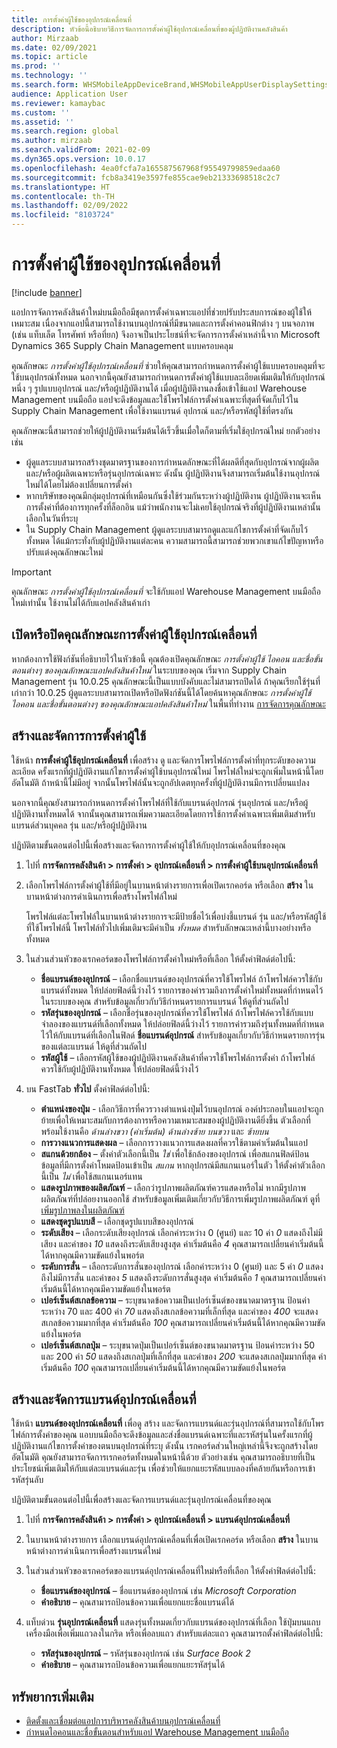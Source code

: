 ```yaml
---
title: การตั้งค่าผู้ใช้ของอุปกรณ์เคลื่อนที่
description: หัวข้อนี้อธิบายวิธีการจัดการการตั้งค่าผู้ใช้อุปกรณ์เคลื่อนที่ของผู้ปฏิบัติงานคลังสินค้า
author: Mirzaab
ms.date: 02/09/2021
ms.topic: article
ms.prod: ''
ms.technology: ''
ms.search.form: WHSMobileAppDeviceBrand,WHSMobileAppUserDisplaySettings
audience: Application User
ms.reviewer: kamaybac
ms.custom: ''
ms.assetid: ''
ms.search.region: global
ms.author: mirzaab
ms.search.validFrom: 2021-02-09
ms.dyn365.ops.version: 10.0.17
ms.openlocfilehash: 4ea0fcfa7a165587567968f95549799859edaa60
ms.sourcegitcommit: fcb8a3419e3597fe855cae9eb21333698518c2c7
ms.translationtype: HT
ms.contentlocale: th-TH
ms.lasthandoff: 02/09/2022
ms.locfileid: "8103724"
---
```

# <a name="mobile-device-user-settings"></a>การตั้งค่าผู้ใช้ของอุปกรณ์เคลื่อนที่

[!include [banner](../../includes/banner.md)]

แอปการจัดการคลังสินค้าใหม่บนมือถือมีชุดการตั้งค่าเฉพาะแอปที่ช่วยปรับประสบการณ์ของผู้ใช้ให้เหมาะสม เนื่องจากแอปนี้สามารถใช้งานบนอุปกรณ์ที่มีขนาดและการตั้งค่าคอนฟิกต่าง ๆ บนจอภาพ (เช่น แท็บเล็ต โทรศัพท์ หรือที่ยก) จึงอาจเป็นประโยชน์ที่จะจัดการการตั้งค่าเหล่านี้จาก Microsoft Dynamics 365 Supply Chain Management แบบครอบคลุม

คุณลักษณะ *การตั้งค่าผู้ใช้อุปกรณ์เคลื่อนที่* ช่วยให้คุณสามารถกําหนดการตั้งค่าผู้ใช้แบบครอบคลุมที่จะใช้บนอุปกรณ์ทั้งหมด นอกจากนี้คุณยังสามารถกําหนดการตั้งค่าผู้ใช้แบบละเอียดเพิ่มเติมให้กับอุปกรณ์หนึ่ง ๆ รูปแบบอุปกรณ์ และ/หรือผู้ปฏิบัติงานได้ เมื่อผู้ปฏิบัติงานลงชื่อเข้าใช้แอป Warehouse Management บนมือถือ แอปจะดึงข้อมูลและใช้โพรไฟล์การตั้งค่าเฉพาะที่สุดที่จัดเก็บไว้ใน Supply Chain Management เพื่อใช้งานแบรนด์ อุปกรณ์ และ/หรือรหัสผู้ใช้ที่ตรงกัน

คุณลักษณะนี้สามารถช่วยให้ผู้ปฏิบัติงานเริ่มต้นได้เร็วขึ้นเมื่อใดก็ตามที่เริ่มใช้อุปกรณ์ใหม่ ยกตัวอย่างเช่น

- ผู้ดูแลระบบสามารถสร้างชุดมาตรฐานของการกําหนดลักษณะที่ได้ผลดีที่สุดกับอุปกรณ์จากผู้ผลิตและ/หรือผู้ผลิตเฉพาะหรือรุ่นอุปกรณ์เฉพาะ ดังนั้น ผู้ปฏิบัติงานจึงสามารถเริ่มต้นใช้งานอุปกรณ์ใหม่ได้โดยไม่ต้องเปลี่ยนการตั้งค่า
- หากบริษัทของคุณมีกลุ่มอุปกรณ์ที่เหมือนกันซึ่งใช้ร่วมกันระหว่างผู้ปฏิบัติงาน ผู้ปฏิบัติงานจะเห็นการตั้งค่าที่ต้องการทุกครั้งที่ล็อกอิน แม้ว่าพนักงานจะไม่เคยใช้อุปกรณ์จริงที่ผู้ปฏิบัติงานเหล่านั้นเลือกในวันที่ระบุ
- ใน Supply Chain Management ผู้ดูแลระบบสามารถดูและแก้ไขการตั้งค่าที่จัดเก็บไว้ทั้งหมด ได้แม้กระทั่งกับผู้ปฏิบัติงานแต่ละคน ความสามารถนี้สามารถช่วยพวกเขาแก้ไขปัญหาหรือปรับแต่งคุณลักษณะใหม่

> [!IMPORTANT]
> คุณลักษณะ *การตั้งค่าผู้ใช้อุปกรณ์เคลื่อนที่* จะใช้กับแอป Warehouse Management บนมือถือใหม่เท่านั้น ใช้งานไม่ได้กับแอปคลังสินค้าเก่า

## <a name="turn-the-mobile-device-user-settings-feature-on-or-off"></a>เปิดหรือปิดคุณลักษณะการตั้งค่าผู้ใช้อุปกรณ์เคลื่อนที่

หากต้องการใช้ฟังก์ชันที่อธิบายไว้ในหัวข้อนี้ คุณต้องเปิดคุณลักษณะ *การตั้งค่าผู้ใช้ ไอคอน และชื่อขั้นตอนต่างๆ ของคุณลักษณะแอปคลังสินค้าใหม่* ในระบบของคุณ เริ่มจาก Supply Chain Management รุ่น 10.0.25 คุณลักษณะนี้เป็นแบบบังคับและไม่สามารถปิดได้ ถ้าคุณเรียกใช้รุ่นที่เก่ากว่า 10.0.25 ผู้ดูแลระบบสามารถเปิดหรือปิดฟังก์ชันนี้ได้โดยค้นหาคุณลักษณะ *การตั้งค่าผู้ใช้ ไอคอน และชื่อขั้นตอนต่างๆ ของคุณลักษณะแอปคลังสินค้าใหม่* ในพื้นที่ทำงาน [การจัดการคุณลักษณะ](../../fin-ops-core/fin-ops/get-started/feature-management/feature-management-overview.md)

## <a name="create-and-manage-user-settings"></a>สร้างและจัดการการตั้งค่าผู้ใช้

ใช้หน้า **การตั้งค่าผู้ใช้อุปกรณ์เคลื่อนที่** เพื่อสร้าง ดู และจัดการโพรไฟล์การตั้งค่าที่ทุกระดับของความละเอียด ครั้งแรกที่ผู้ปฏิบัติงานแก้ไขการตั้งค่าผู้ใช้บนอุปกรณ์ใหม่ โพรไฟล์ใหม่จะถูกเพิ่มในหน้านี้โดยอัตโนมัติ ถ้าหน้านี้ไม่มีอยู่ จากนั้นโพรไฟล์นั้นจะถูกอัปเดตทุกครั้งที่ผู้ปฏิบัติงานมีการเปลี่ยนแปลง

นอกจากนี้คุณยังสามารถกําหนดการตั้งค่าโพรไฟล์ที่ใช้กับแบรนด์อุปกรณ์ รุ่นอุปกรณ์ และ/หรือผู้ปฏิบัติงานทั้งหมดได้ จากนั้นคุณสามารถเพิ่มความละเอียดโดยการใช้การตั้งค่าเฉพาะเพิ่มเติมสำหรับแบรนด์ส่วนบุคคล รุ่น และ/หรือผู้ปฏิบัติงาน

ปฏิบัติตามขั้นตอนต่อไปนี้เพื่อสร้างและจัดการการตั้งค่าผู้ใช้ให้กับอุปกรณ์เคลื่อนที่ของคุณ

1. ไปที่ **การจัดการคลังสินค้า \> การตั้งค่า \> อุปกรณ์เคลื่อนที่ \> การตั้งค่าผู้ใช้บนอุปกรณ์เคลื่อนที่**
1. เลือกโพรไฟล์การตั้งค่าผู้ใช้ที่มีอยู่ในบานหน้าต่างรายการเพื่อเปิดเรกคอร์ด หรือเลือก **สร้าง** ในบานหน้าต่างการดำเนินการเพื่อสร้างโพรไฟล์ใหม่

    โพรไฟล์แต่ละโพรไฟล์ในบานหน้าต่างรายการจะมีป้ายชื่อไว้เพื่อบ่งชี้แบรนด์ รุ่น และ/หรือรหัสผู้ใช้ที่ใช้โพรไฟล์นี้ โพรไฟล์ทั่วไปเพิ่มเติมจะมีค่าเป็น *ทั้งหมด* สำหรับลักษณะเหล่านี้บางอย่างหรือทั้งหมด

1. ในส่วนส่วนหัวของเรกคอร์ดของโพรไฟล์การตั้งค่าใหม่หรือที่เลือก ให้ตั้งค่าฟิลด์ต่อไปนี้:

    - **ชื่อแบรนด์ของอุปกรณ์** – เลือกชื่อแบรนด์ของอุปกรณ์ที่ควรใช้โพรไฟล์ ถ้าโพรไฟล์ควรใช้กับแบรนด์ทั้งหมด ให้ปล่อยฟิลด์นี้ว่างไว้ รายการของค่ารวมถึงการตั้งค่าใหม่ทั้งหมดที่กําหนดไว้ในระบบของคุณ สำหรับข้อมูลเกี่ยวกับวิธีกำหนดรายการแบรนด์ ให้ดูที่ส่วนถัดไป
    - **รหัสรุ่นของอุปกรณ์** – เลือกชื่อรุ่นของอุปกรณ์ที่ควรใช้โพรไฟล์ ถ้าโพรไฟล์ควรใช้กับแบบจำลองของแบรนด์ที่เลือกทั้งหมด ให้ปล่อยฟิลด์นี้ว่างไว้ รายการค่ารวมถึงรุ่นทั้งหมดที่กําหนดไว้ให้กับแบรนด์ที่เลือกในฟิลด์ **ชื่อแบรนด์อุปกรณ์** สำหรับข้อมูลเกี่ยวกับวิธีกำหนดรายการรุ่นของแต่ละแบรนด์ ให้ดูที่ส่วนถัดไป
    - **รหัสผู้ใช้** – เลือกรหัสผู้ใช้ของผู้ปฏิบัติงานคลังสินค้าที่ควรใช้โพรไฟล์การตั้งค่า ถ้าโพรไฟล์ควรใช้กับผู้ปฏิบัติงานทั้งหมด ให้ปล่อยฟิลด์นี้ว่างไว้

1. บน FastTab **ทั่วไป** ตั้งค่าฟิลด์ต่อไปนี้:

    - **ตำแหน่งของปุ่ม** - เลือกวิธีการที่ควรวางตําแหน่งปุ่มไว้บนอุปกรณ์ องค์ประกอบในแอปจะถูกย้ายเพื่อให้เหมาะสมกับการต้องการหรือความเหมาะสมของผู้ปฏิบัติงานดียิ่งขึ้น ตัวเลือกที่พร้อมใช้งานคือ *ด้านล่างขวา (ค่าเริ่มต้น)* *ด้านล่างซ้าย* *บนขวา* และ *ซ้ายบน*
    - **การวางแนวการแสดงผล** – เลือกการวางแนวการแสดงผลที่ควรใช้ตามค่าเริ่มต้นในแอป
    - **สแกนด้วยกล้อง** – ตั้งค่าตัวเลือกนี้เป็น *ใช่* เพื่อใช้กล้องของอุปกรณ์ เพื่อสแกนฟิลด์ป้อนข้อมูลที่มีการตั้งค่าโหมดป้อนเข้าเป็น *สแกน* หากอุปกรณ์มีสแกนเนอร์ในตัว ให้ตั้งค่าตัวเลือกนี้เป็น *ไม่* เพื่อใช้สแกนเนอร์แทน
    - **แสดงรูปภาพของผลิตภัณฑ์** – เลือกว่ารูปภาพผลิตภัณฑ์ควรแสดงหรือไม่ หากมีรูปภาพผลิตภัณฑ์ที่ปล่อยงานออกใช้ สำหรับข้อมูลเพิ่มเติมเกี่ยวกับวิธีการเพิ่มรูปภาพผลิตภัณฑ์ ดูที่ [เพิ่มรูปภาพลงในผลิตภัณฑ์](../pim/tasks/add-image-product.md)
    - **แสดงชุดรูปแบบสี** – เลือกชุดรูปแบบสีของอุปกรณ์
    - **ระดับเสียง** – เลือกระดับเสียงอุปกรณ์ เลือกค่าระหว่าง 0 (ศูนย์) และ 10 ค่า *0* แสดงถึงไม่มีเสียง และค่าของ *10* แสดงถึงระดับเสียงสูงสุด ค่าเริ่มต้นคือ *4* คุณสามารถเปลี่ยนค่าเริ่มต้นนี้ได้หากคุณมีความขัดแย้งในพอร์ต
    - **ระดับการสั่น** – เลือกระดับการสั่นของอุปกรณ์ เลือกค่าระหว่าง 0 (ศูนย์) และ 5 ค่า *0* แสดงถึงไม่มีการสั่น และค่าของ *5* แสดงถึงระดับการสั่นสูงสุด ค่าเริ่มต้นคือ *1* คุณสามารถเปลี่ยนค่าเริ่มต้นนี้ได้หากคุณมีความขัดแย้งในพอร์ต
    - **เปอร์เซ็นต์สเกลข้อความ** – ระบุขนาดข้อความเป็นเปอร์เซ็นต์ของขนาดมาตรฐาน ป้อนค่าระหว่าง 70 และ 400 ค่า *70* แสดงถึงสเกลข้อความที่เล็กที่สุด และค่าของ *400* จะแสดงสเกลข้อความมากที่สุด ค่าเริ่มต้นคือ *100* คุณสามารถเปลี่ยนค่าเริ่มต้นนี้ได้หากคุณมีความขัดแย้งในพอร์ต
    - **เปอร์เซ็นต์สเกลปุ่ม** – ระบุขนาดปุ่มเป็นเปอร์เซ็นต์ของขนาดมาตรฐาน ป้อนค่าระหว่าง 50 และ 200 ค่า *50* แสดงถึงสเกลปุ่มที่เล็กที่สุด และค่าของ *200* จะแสดงสเกลปุ่มมากที่สุด ค่าเริ่มต้นคือ *100* คุณสามารถเปลี่ยนค่าเริ่มต้นนี้ได้หากคุณมีความขัดแย้งในพอร์ต

## <a name="create-and-manage-mobile-device-brands"></a>สร้างและจัดการแบรนด์อุปกรณ์เคลื่อนที่

ใช้หน้า **แบรนด์ของอุปกรณ์เคลื่อนที่** เพื่อดู สร้าง และจัดการแบรนด์และรุ่นอุปกรณ์ที่สามารถใช้กับโพรไฟล์การตั้งค่าของคุณ แอบบนมือถือจะดึงข้อมูลและส่งชื่อแบรนด์เฉพาะที่และรหัสรุ่นในครั้งแรกที่ผู้ปฏิบัติงานแก้ไขการตั้งค่าของตนบนอุปกรณ์ที่ระบุ ดังนั้น เรกคอร์ดส่วนใหญ่เหล่านี้จึงจะถูกสร้างโดยอัตโนมัติ คุณยังสามารถจัดการเรกคอร์ดทั้งหมดในหน้านี้ด้วย ตัวอย่างเช่น คุณสามารถอธิบายที่เป็นประโยชน์เพิ่มเติมให้กับแต่ละแบรนด์และรุ่น เพื่อช่วยให้แยกแยะรหัสแบบลองที่คล้ายกันหรือการเข้ารหัสรุ่นลับ

ปฏิบัติตามขั้นตอนต่อไปนี้เพื่อสร้างและจัดการแบรนด์และรุ่นอุปกรณ์เคลื่อนที่ของคุณ

1. ไปที่ **การจัดการคลังสินค้า \> การตั้งค่า \> อุปกรณ์เคลื่อนที่ \> แบรนด์อุปกรณ์เคลื่อนที่**
1. ในบานหน้าต่างรายการ เลือกแบรนด์อุปกรณ์เคลื่อนที่เพื่อเปิดเรกคอร์ด หรือเลือก **สร้าง** ในบานหน้าต่างการดำเนินการเพื่อสร้างแบรนด์ใหม่
1. ในส่วนส่วนหัวของเรกคอร์ดของแบรนด์อุปกรณ์เคลื่อนที่ใหม่หรือที่เลือก ให้ตั้งค่าฟิลด์ต่อไปนี้:

    - **ชื่อแบรนด์ของอุปกรณ์** – ชื่อแบรนด์ของอุปกรณ์ เช่น *Microsoft Corporation*
    - **คำอธิบาย** – คุณสามารถป้อนข้อความเพื่อแยกแยะชื่อแบรนด์ได้

1. แท็บด่วน **รุ่นอุปกรณ์เคลื่อนที่** แสดงรุ่นทั้งหมดเกี่ยวกับแบรนด์ของอุปกรณ์ที่เลือก ใช้ปุ่มบนแถบเครื่องมือเพื่อเพิ่มแถวลงในกริด หรือเพื่อลบแถว สำหรับแต่ละแถว คุณสามารถตั้งค่าฟิลด์ต่อไปนี้:

    - **รหัสรุ่นของอุปกรณ์** – รหัสรุ่นของอุปกรณ์ เช่น *Surface Book 2*
    - **คำอธิบาย** – คุณสามารถป้อนข้อความเพื่อแยกแยะรหัสรุ่นได้

## <a name="additional-resources"></a>ทรัพยากรเพิ่มเติม

- [ติดตั้งและเชื่อมต่อแอปการบริหารคลังสินค้าบนอุปกรณ์เคลื่อนที่](install-configure-warehouse-management-app.md)
- [กําหนดไอคอนและชื่อขั้นตอนสำหรับแอป Warehouse Management บนมือถือ](step-icons-titles.md)